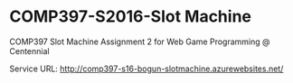 # COMP397-S2016-Slot Machine

COMP397 Slot Machine Assignment 2 for Web Game Programming @ Centennial

Service URL: http://comp397-s16-bogun-slotmachine.azurewebsites.net/
